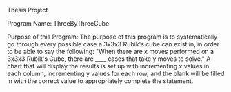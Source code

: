 Thesis Project

Program Name: ThreeByThreeCube

Purpose of this Program: The purpose of this program is to systematically
	go through every possible case a 3x3x3 Rubik's cube can exist in,
  in order to be able to say the following:
    "When there are x moves performed on a 3x3x3 Rubik's Cube, 
    there are ____ cases that take y moves to solve."
  A chart that will display the results is set up with incrementing x values
  in each column, incrementing y values for each row, and the blank will be
  filled in with the correct value to appropriately complete the statement.
